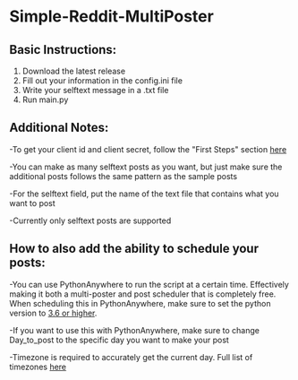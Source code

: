 # Simple-Reddit-MultiPoster
## Basic Instructions:
1. Download the latest release
2. Fill out your information in the config.ini file
3. Write your selftext message in a .txt file
4. Run main.py

## Additional Notes:

-To get your client id and client secret, follow the "First Steps" section [here](https://github.com/reddit-archive/reddit/wiki/OAuth2-Quick-Start-Example#first-steps)

-You can make as many selftext posts as you want, but just make sure the additional posts follows the same pattern as the sample posts

-For the selftext field, put the name of the text file that contains what you want to post

-Currently only selftext posts are supported

## How to also add the ability to schedule your posts:
-You can use PythonAnywhere to run the script at a certain time. Effectively making it both a multi-poster and post scheduler that is completely free. When scheduling this in PythonAnywhere, make sure to set the python version to [3.6 or higher](https://help.pythonanywhere.com/pages/ScheduledTasks/).

-If you want to use this with PythonAnywhere, make sure to change Day_to_post to the specific day you want to make your post

-Timezone is required to accurately get the current day. Full list of timezones [here](https://gist.github.com/mjrulesamrat/0c1f7de951d3c508fb3a20b4b0b33a98)
